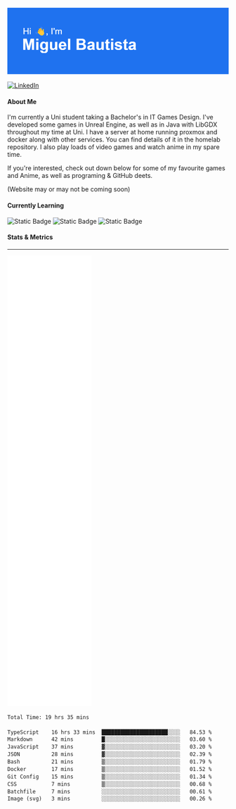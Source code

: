 ![](header.png)  

[![LinkedIn](https://img.shields.io/badge/linkedin-%230077B5.svg?style=for-the-badge&logo=linkedin&logoColor=white)](https://www.linkedin.com/in/miguelangelobautista/) 
<!-- [![Static Badge](https://img.shields.io/badge/Website-black?style=for-the-badge&labelColor=white)] Under Construction--> 




#### About Me 
I'm currently a Uni student taking a Bachelor's in IT Games Design. I've developed some games in Unreal Engine, as well as in Java with LibGDX throughout my time at Uni. I have a server at home running proxmox and docker along with other services. You can find details of it in the homelab repository. I also play loads of video games and watch anime in my spare time.

If you're interested, check out down below for some of my favourite games and Anime, as well as programing & GitHub deets.

(Website may or may not be coming soon)



#### Currently Learning

![Static Badge](https://img.shields.io/badge/C%2B%2B-blue?style=for-the-badge&logo=cplusplus)
![Static Badge](https://img.shields.io/badge/Unreal_Engine-black?style=for-the-badge&logo=unrealengine)
![Static Badge](https://img.shields.io/badge/Java-white?style=for-the-badge&color=red)

<!-- ### Languages and Tools
---
<p float="left">
  <img src="./Icons/python-color.svg" width="5%">
  <img src="./Icons/cplusplus-color.svg" width="5%">
  <img src="./Icons/docker-color.svg" width="5%">
  <img src="./Icons/javascript-color.svg" width="5%">
  <img src="./Icons/portainer-color.svg" width="5%">
  <img src="./Icons/proxmox-color.svg" width="5%">
  <img src="./Icons/unrealengine-color.svg" width="5%">
  <img src="./Icons/androidstudio-color.svg" width="5%">
  <img src="./Icons/html5-color.svg" width="5%">
</p> -->

#### Stats & Metrics
---

![](github-metrics.svg)


<!--START_SECTION:waka-->

```txt
Total Time: 19 hrs 35 mins

TypeScript    16 hrs 33 mins  █████████████████████░░░░   84.53 %
Markdown      42 mins         █░░░░░░░░░░░░░░░░░░░░░░░░   03.60 %
JavaScript    37 mins         ▓░░░░░░░░░░░░░░░░░░░░░░░░   03.20 %
JSON          28 mins         ▓░░░░░░░░░░░░░░░░░░░░░░░░   02.39 %
Bash          21 mins         ▒░░░░░░░░░░░░░░░░░░░░░░░░   01.79 %
Docker        17 mins         ▒░░░░░░░░░░░░░░░░░░░░░░░░   01.52 %
Git Config    15 mins         ▒░░░░░░░░░░░░░░░░░░░░░░░░   01.34 %
CSS           7 mins          ▒░░░░░░░░░░░░░░░░░░░░░░░░   00.68 %
Batchfile     7 mins          ░░░░░░░░░░░░░░░░░░░░░░░░░   00.61 %
Image (svg)   3 mins          ░░░░░░░░░░░░░░░░░░░░░░░░░   00.26 %
```

<!--END_SECTION:waka-->


<!-- Relevant Links
https://reheader.glitch.me/home - Header Images

https://wakatime.com/dashboard - Waka Metrics

https://shields.io/badges - Badges
https://github.com/Ileriayo/markdown-badges?tab=readme-ov-file#usage - Other Badges

https://simpleicons.org/ - Icons

https://github.com/lowlighter/metrics - Metrics
https://metrics.lecoq.io/embed?user=NomaDiix - Metrics builder

https://github.com/topics/github-profile-readme - GitHub profile README topic

https://zzetao.github.io/awesome-github-profile/ - Example profile READMEs

 -->